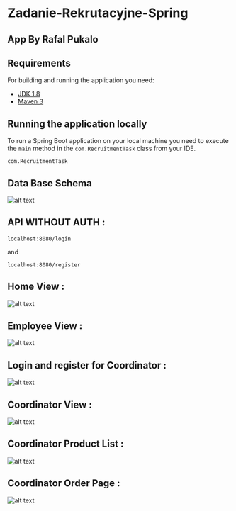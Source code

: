 # Zadanie-Rekrutacyjne-Spring

## App By Rafal Pukalo

## Requirements
For building and running the application you need:
- [JDK 1.8](http://www.oracle.com/technetwork/java/javase/downloads/jdk8-downloads-2133151.html) 
- [Maven 3](https://maven.apache.org)  
     
## Running the application locally   
 
To run a Spring Boot application on your local machine you need to execute the `main` method in the `com.RecruitmentTask` class from your IDE. 
```shell
com.RecruitmentTask
``` 
 

## Data Base Schema
  ![alt text](https://i.imgur.com/i4GXmH4.png)

## API WITHOUT AUTH :
```shell
localhost:8080/login
```
and 

```shell
localhost:8080/register
``` 


## Home View : 
![alt text](https://i.imgur.com/IK7BMYS.png)

## Employee View : 
![alt text](https://i.imgur.com/MinBjMo.png)

## Login and register for Coordinator : 
![alt text](https://i.imgur.com/5oINPve.png)

## Coordinator View : 
![alt text](https://i.imgur.com/jIBWTCg.png)

## Coordinator Product List : 
![alt text](https://i.imgur.com/mFVXjcE.png)

## Coordinator Order Page : 
![alt text](https://i.imgur.com/Suhf08j.png)




